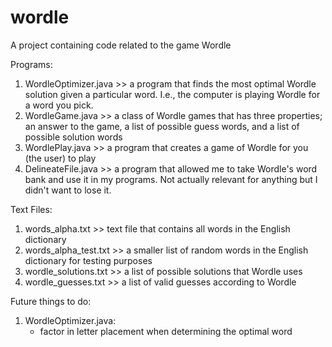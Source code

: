 # wordle
A project containing code related to the game Wordle

Programs:
1) WordleOptimizer.java >> a program that finds the most optimal Wordle solution given a particular word. I.e., the computer is playing Wordle for a word you pick. 
2) WordleGame.java >> a class of Wordle games that has three properties; an answer to the game, a list of possible guess words, and a list of possible solution words
3) WordlePlay.java >> a program that creates a game of Wordle for you (the user) to play
4) DelineateFile.java >> a program that allowed me to take Wordle's word bank and use it in my programs. Not actually relevant for anything but I didn't want to lose it.

Text Files:
1) words_alpha.txt >> text file that contains all words in the English dictionary
2) words_alpha_test.txt >> a smaller list of random words in the English dictionary for testing purposes
3) wordle_solutions.txt >> a list of possible solutions that Wordle uses
4) wordle_guesses.txt >> a list of valid guesses according to Wordle


Future things to do:
1) WordleOptimizer.java:
    - factor in letter placement when determining the optimal word


